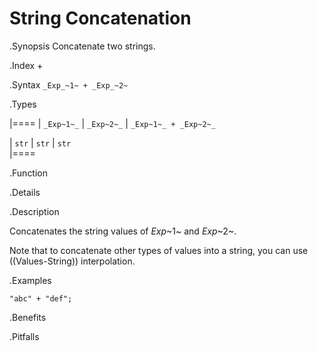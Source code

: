 # String Concatenation

.Synopsis
Concatenate two strings.

.Index
+

.Syntax
`_Exp_~1~ + _Exp_~2~`

.Types


|====
| `_Exp~1~_` | `_Exp~2~_` | `_Exp~1~_ + _Exp~2~_` 

| `str`     | `str`     | `str`               
|====

.Function

.Details

.Description

Concatenates the string values of _Exp_~1~ and _Exp_~2~.

Note that to concatenate other types of values into a string, you can use ((Values-String)) interpolation.

.Examples
```rascal-shell
"abc" + "def";
```

.Benefits

.Pitfalls

